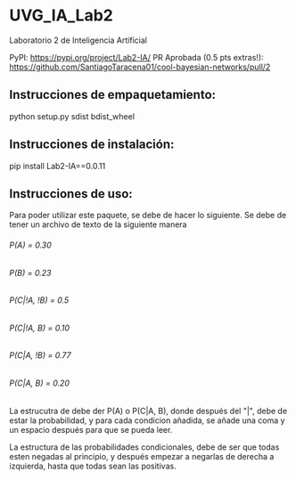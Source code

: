 # UVG_IA_Lab2
Laboratorio 2 de Inteligencia Artificial

PyPI: https://pypi.org/project/Lab2-IA/
PR Aprobada (0.5 pts extras!): https://github.com/SantiagoTaracena01/cool-bayesian-networks/pull/2

## Instrucciones de empaquetamiento:
python setup.py sdist bdist_wheel

## Instrucciones de instalación:
pip install Lab2-IA==0.0.11

## Instrucciones de uso:
Para poder utilizar este paquete, se debe de hacer lo siguiente. Se debe de tener un archivo de texto de la siguiente manera
###### P(A) = 0.30
###### P(B) = 0.23
###### P(C|!A, !B) = 0.5
###### P(C|!A, B) = 0.10
###### P(C|A, !B) = 0.77
###### P(C|A, B) = 0.20

La estrucutra de debe der P(A) o P(C|A, B), donde después del "|", debe de estar la probabilidad, y para cada condicion añadida, se añade una coma y un espacio después para que se pueda leer. 

La estructura de las probabilidades condicionales, debe de ser que todas esten negadas al principio, y después empezar a negarlas de derecha a izquierda, hasta que todas sean las positivas.
